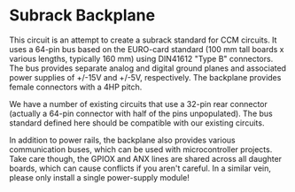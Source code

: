 Subrack Backplane
===========
     
This circuit is an attempt to create a subrack standard for CCM circuits.  It uses a 64-pin bus based on the EURO-card standard (100 mm tall boards x various lengths, typically 160 mm) using DIN41612 "Type B" connectors.  The bus provides separate analog and digital ground planes and associated power supplies of +/-15V and +/-5V, respectively.  The backplane provides female connectors with a 4HP pitch.

We have a number of existing circuits that use a 32-pin rear connector (actually a 64-pin connector with half of the pins unpopulated).  The bus standard defined here should be compatible with our existing circuits.

In addition to power rails, the backplane also provides various communication buses, which can be used with microcontroller projects.  Take care though, the GPIOX and ANX lines are shared across all daughter boards, which can cause conflicts if you aren't careful.  In a similar vein, please only install a single power-supply module!  